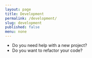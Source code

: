 ```yaml
---
layout: page
title: Development
permalink: /development/
slug: development
published: false
menu: none
---
```


* Do you need help with a new project?
* Do you want to refactor your code?
